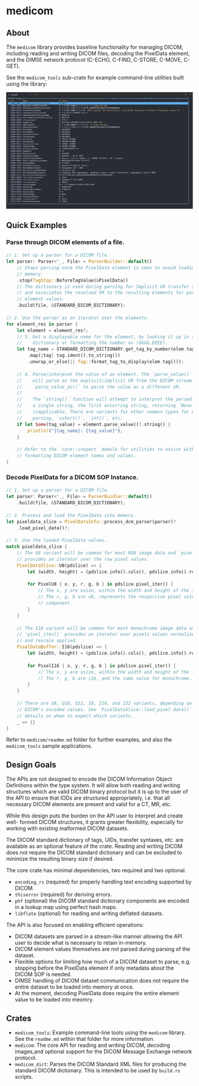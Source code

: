 # medicom #

## About ##
The `medicom` library provides baseline functionality for managing DICOM,
including reading and writing DICOM files, decoding the PixelData element, and
the DIMSE network protocol (C-ECHO, C-FIND, C-STORE, C-MOVE, C-GET).

See the `medicom_tools` sub-crate for example command-line utilities built using
the library:

![Screenshot](static_assets/screenshot.png "Screenshot")

## Quick Examples ##

### Parse through DICOM elements of a file.
```rust
// 1. Set up a parser for a DICOM file.
let parser: Parser<'_, File> = ParserBuilder::default()
    // Stops parsing once the PixelData element is seen to avoid loading it into
    // memory.
    .stop(TagStop::BeforeTagValue(&PixelData))
    // The dictionary is used during parsing for Implicit VR transfer syntaxes,
    // and associates the resolved VR to the resulting elements for parsing the
    // element values.
    .build(file, &STANDARD_DICOM_DICTIONARY);

// 2. Use the parser as an iterator over the elements.
for element_res in parser {
    let element = element_res?;
    // 3. Get a displayable name for the element, by looking it up in the
    //    dictionary or formatting the number as (GGGG,EEEE).
    let tag_name = STANDARD_DICOM_DICTIONARY.get_tag_by_number(elem.tag())
        .map(|tag| tag.ident().to_string())
        .unwrap_or_else(|| Tag::format_tag_to_display(elem.tag()));

    // 4. Parse/interpret the value of an element. The `parse_value()` funtion
    //    will parse as the explicit/implicit VR from the DICOM stream. Use
    //    `parse_value_as()` to parse the value as a different VR.
    //
    //    The `string()` function will attempt to interpret the parsed value as
    //    a single string, the first occurring string, returning `None` if
    //    inapplicable. There are variants for other common types for ease of
    //    parsing, `ushort()`, `int()`, etc.
    if let Some(tag_value) = element.parse_value()?.string() {
        println!("{tag_name}: {tag_value}");
    }
    
    // Refer to the `core::inspect` module for utilities to assist with
    // formatting DICOM element names and values.
}
```

### Decode PixelData for a DICOM SOP Instance.
```rust
// 1. Set up a parser for a DICOM file.
let parser: Parser<'_, File> = ParserBuidler::default()
    .build(file, &STANDARD_DICOM_DICTIONARY);

// 2. Process and load the PixelData into memory.
let pixeldata_slice = PixelDataInfo::process_dcm_parser(parser)?
    .load_pixel_data()?;

// 3. Use the loaded PixelData values.
match pixeldata_slice {
    // The U8 variant will be common for most RGB image data and `pixel_iter()`
    // provides an iterator over the raw pixel values.
    PixelDataSlice::U8(pdslice) => {
        let (width, height) = (pdslice.info().cols(), pdslice.info().rows());

        for PixelU8 { x, y, r, g, b } in pdslice.pixel_iter() {
            // The x, y are usize, within the width and height of the image.
            // The r, g, b are u8, represents the respective pixel color
            // component.
        }
    }

    // The I16 variant will be common for most monochrome image data and
    // `pixel_iter()` provides an iterator over pixels values normalized to I16
    // and rescale applied.
    PixelDataBuffer::I16(pdslice) => {
        let (width, height) = (pdslice.info().cols(), pdslice.info().rows());

        for PixelI16 { x, y, r, g, b } in pdslice.pixel_iter() {
            // The x, y are usize, within the width and height of the image.
            // The r, g, b are i16, and the same value for monochrome.
        }
    }

    // There are U8, U16, U32, I8, I16, and I32 variants, depending on the
    // DICOM's encoded values. See `PixelDataSlice::load_pixel_data()` for
    // details on when to expect which variants.
    _ => {}
}
```

Refer to `medicom/readme.md` folder for further examples, and also the
`medicom_tools` sample applications.

## Design Goals ##
The APIs are not designed to encode the DICOM Information Object Definitions
within the type system. It will allow both reading and writing structures which
are valid DICOM binary protocol but it is up to the user of the API to ensure
that IODs are structured appropriately, i.e. that all necessary DICOM elements
are present and valid for a CT, MR, etc.

While this design puts the burden on the API user to interpret and create well-
formed DICOM structures, it grants greater flexibility, especially for working
with existing malformed DICOM datasets.

The DICOM standard dictionary of tags, UIDs, transfer syntaxes, etc. are
available as an optional feature of the crate. Reading and writing DICOM does
not require the DICOM standard dictionary and can be excluded to minimize the
resulting binary size if desired.

The core crate has minimal dependencies, two required and two optional.

- `encoding_rs` (required) for properly handling text encoding supported by
  DICOM.
- `thiserror` (required) for deriving errors.
- `phf` (optional) the DICOM standard dictionary components are encoded in a
  lookup map using perfect hash maps.
- `libflate` (optional) for reading and writing deflated datasets.

The API is also focused on enabling efficient operations:

- DICOM datasets are parsed in a stream-like manner allowing the API user to
  decide what is necessary to retain in-memory.
- DICOM element values themselves are not parsed during parsing of the dataset.
- Flexible options for limiting how much of a DICOM dataset to parse, e.g.
  stopping before the PixelData element if only metadata about the DICOM SOP is
  needed.
- DIMSE handling of DICOM dataset communication does not require the entire
  dataset to be loaded into memory at once.
- At the moment, decoding PixelData does require the entire element value to be
  loaded into meomry.

## Crates ##

- `medicom_tools`: Example command-line tools using the `medicom` library. See
  the `readme.md` within that folder for more information.
- `medicom`: The core API for reading and writing DICOM, decoding images,and
  optional support for the DICOM Message Exchange network protocol.
- `medicom_dict`: Parses the DICOM Standard XML files for producing the
  standard DICOM dictionary. This is intended to be used by `build.rs` scripts.

